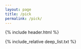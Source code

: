 ```yaml
---
layout: page
title: /pick
permalink: /pick/
---
```


{% include header.html %}

<body>
<p id="deep_list" onload="brython()">
    {% include_relative deep_list.txt %}
</p>

<script type="text/javascript">

    alert(document.getElementById('deep_list').innerHTML)

</script>

<script type="text/python">

    from browser import document, alert

    from select_movie import *

    alert("yo")

    file_content = document["deep_list"].text

    movie_list = create_list(file_content)

    document <= "Random 6 movies:\n\n"

    document <= random_n_list(movie_list, 6)

</script>
